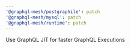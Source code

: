 ```yaml
---
'@graphql-mesh/postgraphile': patch
'@graphql-mesh/mysql': patch
'@graphql-mesh/runtime': patch
---
```


Use GraphQL JIT for faster GraphQL Executions


